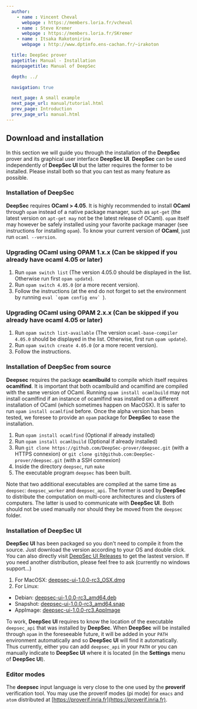 ```yaml
---
  author:
    - name : Vincent Cheval
      webpage : https://members.loria.fr/vcheval
    - name : Steve Kremer
      webpage : https://members.loria.fr/SKremer
    - name : Itsaka Rakotonirina
      webpage : http://www.dptinfo.ens-cachan.fr/~irakoton

  title: DeepSec prover
  pagetitle: Manual - Installation
  mainpagetitle: Manual of DeepSec

  depth: ../

  navigation: true

  next_page: A small example
  next_page_url: manual/tutorial.html
  prev_page: Introduction
  prev_page_url: manual.html
---
```


## Download and installation

In this section we will guide you through the installation of the
**DeepSec** prover and its graphical user interface **DeepSec UI**.
**DeepSec** can be used independently of **DeepSec UI** but the latter
requires the former to be installed.  Please install both so that you
can test as many feature as possible.


### Installation of DeepSec

**DeepSec** requires **OCaml > 4.05**.  It is highly recommended to install **OCaml** through `opam` instead of a native package manager, such as `apt-get` (the latest version on `apt-get may` not be the latest release of OCaml). `opam` itself may however be safely installed using your favorite package manager (see instructions for installing `opam`).
To know your current version of **OCaml**, just run `ocaml --version`.

### Upgrading OCaml using OPAM 1.x.x (Can be skipped if you already have ocaml 4.05 or later)

1. Run `opam switch list` (The version 4.05.0 should be displayed in the list. Otherwise run first `opam update`).
2. Run `opam switch 4.05.0` (or a more recent version).
3. Follow the instructions (at the end do not forget to set the environment by running ``eval `opam config env` ``).

### Upgrading OCaml using OPAM 2.x.x (Can be skipped if you already have ocaml 4.05 or later)

1. Run `opam switch list-available` (The version `ocaml-base-compiler 4.05.0` should be displayed in the list. Otherwise, first run `opam update`).
2. Run `opam switch create 4.05.0` (or a more recent version).
3. Follow the instructions.

### Installation of DeepSec from source

**Deepsec** requires the package **ocamlbuild** to compile which itself requires **ocamlfind**. It is important that both ocamlbuild and ocamlfind are compiled with the same version of OCaml. Running `opam install ocamlbuild` may not install ocamlfind if an instance of ocamlfind was installed on a different installation of OCaml (which sometimes happen on MacOSX). It is safer to run `opam install ocamlfind` before.
Once the alpha version has been tested, we foresee to provide an `opam` package for **DeepSec** to ease the installation.

1. Run `opam install ocamlfind` (Optional if already installed)
2. Run `opam install ocamlbuild` (Optional if already installed)
3. Run `git clone https://github.com/DeepSec-prover/deepsec.git` (with a HTTPS connexion) or `git clone git@github.com:DeepSec-prover/deepsec.git` (with a SSH connexion)
4. Inside the directory `deepsec`, run `make`
5. The executable program `deepsec` has been built.

Note that two additional executables are compiled at the same time as `deepsec`: `deepsec_worker` and `deepsec_api`. The former is used by **DeepSec** to distribute the computation on multi-core architectures and clusters of computers. The latter is used to communicate with **DeepSec UI**. Both should not be used manually nor should they be moved from the `deepsec` folder.

### Installation of DeepSec UI

**DeepSec UI** has been packaged so you don't need to compile it from the source. Just download the version according to your OS and double click. You can also directly visit [DeepSec UI Releases](https://github.com/DeepSec-prover/deepsec_ui/releases) to get the lastest version. If you need another distribution, please feel free to ask (currently no windows support...)

1. For MacOSX: [deepsec-ui-1.0.0-rc3_OSX.dmg](https://github.com/DeepSec-prover/deepsec_ui/releases/download/v1.0.0-rc3/deepsec-ui-1.0.0-rc3_OSX.dmg)
2. For Linux:
  - Debian: [deepsec-ui-1.0.0-rc3_amd64.deb](https://github.com/DeepSec-prover/deepsec_ui/releases/download/v1.0.0-rc3/deepsec-ui-1.0.0-rc3_amd64.deb)
  - Snapshot: [deepsec-ui-1.0.0-rc3_amd64.snap](https://github.com/DeepSec-prover/deepsec_ui/releases/download/v1.0.0-rc3/deepsec-ui-1.0.0-rc3_amd64.snap)
  - AppImage: [deepsec-ui-1.0.0-rc3.AppImage](https://github.com/DeepSec-prover/deepsec_ui/releases/download/v1.0.0-rc3/deepsec-ui-1.0.0-rc3.AppImage)

To work, **DeepSec UI** requires to know the location of the executable `deepsec_api` that was installed by **DeepSec**. When **DeepSec** will be installed through `opam` in the foreseeable future, it will be added in your `PATH` environment automatically and so **DeepSec UI** will find it automatically. Thus currently, either you can add `deepsec_api` in your `PATH` or you can manually indicate to **DeepSec UI** where it is located (in the **Settings** menu of **DeepSec UI**).


### Editor modes

The **deepsec** input language is very close to the one used by the **proverif** verification tool. You may use the proverif modes (pi mode) for `emacs` and `atom` distributed at [https://proverif.inria.fr](https://proverif.inria.fr).


<!-- Written by Steve -->
